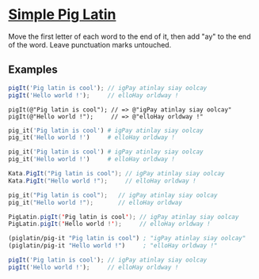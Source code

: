 # [Simple Pig Latin](https://www.codewars.com/kata/520b9d2ad5c005041100000f)

Move the first letter of each word to the end of it, then add "ay" to the end of the word. Leave punctuation marks untouched.

## Examples

```javascript
pigIt('Pig latin is cool'); // igPay atinlay siay oolcay
pigIt('Hello world !');     // elloHay orldway !
```
```objc
pigIt(@"Pig latin is cool"); // => @"igPay atinlay siay oolcay"
pigIt(@"Hello world !");     // => @"elloHay orldway !"
```
```ruby
pig_it('Pig latin is cool') # igPay atinlay siay oolcay
pig_it('Hello world !')     # elloHay orldway !
```
```python
pig_it('Pig latin is cool') # igPay atinlay siay oolcay
pig_it('Hello world !')     # elloHay orldway !
```
```csharp
Kata.PigIt("Pig latin is cool"); // igPay atinlay siay oolcay
Kata.PigIt("Hello world !");     // elloHay orldway !
```
```C++
pig_it("Pig latin is cool");   // igPay atinlay siay oolcay
pig_it("Hello world !");       // elloHay orldway
```
```Java
PigLatin.pigIt('Pig latin is cool'); // igPay atinlay siay oolcay
PigLatin.pigIt('Hello world !');     // elloHay orldway !
```
```clojure
(piglatin/pig-it "Pig latin is cool") ; "igPay atinlay siay oolcay"
(piglatin/pig-it "Hello world !")     ; "elloHay orldway !"
```
```typescript
pigIt('Pig latin is cool'); // igPay atinlay siay oolcay
pigIt('Hello world !');     // elloHay orldway !
```
